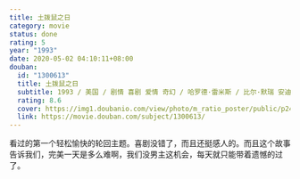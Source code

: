 ```yaml
---
title: 土拨鼠之日
category: movie
status: done
rating: 5
year: "1993"
date: 2020-05-02 04:10:11+08:00
douban:
  id: "1300613"
  title: 土拨鼠之日
  subtitle: 1993 / 美国 / 剧情 喜剧 爱情 奇幻 / 哈罗德·雷米斯 / 比尔·默瑞 安迪·麦克道威尔
  rating: 8.6
  cover: https://img1.doubanio.com/view/photo/m_ratio_poster/public/p2493191199.jpg
  link: https://movie.douban.com/subject/1300613/
---
```


看过的第一个轻松愉快的轮回主题。喜剧没错了，而且还挺感人的。而且这个故事告诉我们，完美一天是多么难啊，我们没男主这机会，每天就只能带着遗憾的过了。

